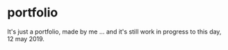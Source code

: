 # portfolio
It's just a portfolio, made by me ... and it's still work in progress to this day, 12 may 2019.
